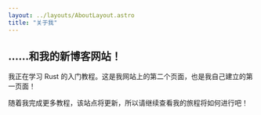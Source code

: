 ```yaml
---
layout: ../layouts/AboutLayout.astro
title: "关于我"
---
```


  <h2>……和我的新博客网站！</h2>

  <p>我正在学习 Rust 的入门教程。这是我网站上的第二个页面，也是我自己建立的第一页面！</p>

  <p>随着我完成更多教程，该站点将更新，所以请继续查看我的旅程将如何进行吧！</p>
